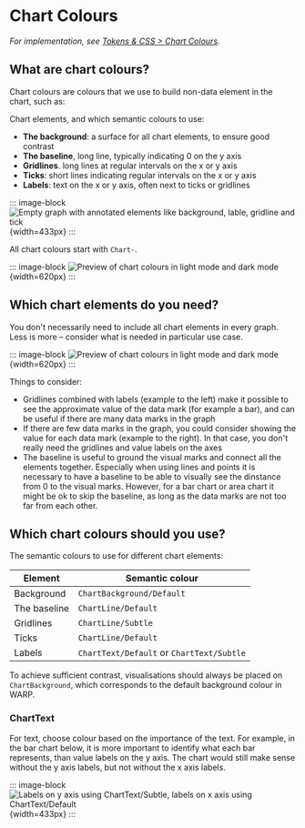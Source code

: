 # Chart Colours

*For implementation, see [Tokens & CSS > Chart Colours](/foundations/data-visualization/tokens/chart/).*

## What are chart colours?
Chart colours are colours that we use to build non-data element in the chart, such as:

Chart elements, and which semantic colours to use:
- **The background**: a surface for all chart elements, to ensure good contrast
- **The baseline**, long line, typically indicating 0 on the y axis
- **Gridlines**. long lines at regular intervals on the x or y axis
- **Ticks**: short lines indicating regular intervals on the x or y axis
- **Labels**: text on the x or y axis, often next to ticks or gridlines 

::: image-block
![Empty graph with annotated elements like background, lable, gridline and tick](/foundations/dataviz/chart-colours.png){width=433px}
:::

All chart colours start with `Chart-`.

::: image-block
![Preview of chart colours in light mode and dark mode](/foundations/dataviz/colourlist-chartcolours.png){width=620px}
:::


## Which chart elements do you need?

You don't necessarily need to include all chart elements in every graph. Less is more – consider what is needed in particular use case.  

::: image-block
![Preview of chart colours in light mode and dark mode](/foundations/dataviz/chart-colours-example.png){width=620px}
:::

Things to consider:
- Gridlines combined with labels (example to the left) make it possible to see the approximate value of the data mark (for example a bar), and can be useful if there are many data marks in the graph 
- If there are few data marks in the graph, you could consider showing the value for each data mark (example to the right). In that case, you don't really need the gridlines and value labels on the axes
- The baseline is useful to ground the visual marks and connect all the elements together. Especially when using lines and points it is necessary to have a baseline to be able to visually see the dinstance from 0 to the visual marks. However, for a bar chart or area chart it might be ok to skip the baseline, as long as the data marks are not too far from each other.


## Which chart colours should you use?

The semantic colours to use for different chart elements:

| Element | Semantic colour | 
| ----- | ------ | 
| Background | `ChartBackground/Default` | 
| The baseline | `ChartLine/Default` | 
| Gridlines | `ChartLine/Subtle` | 
| Ticks | `ChartLine/Default` | 
| Labels | `ChartText/Default` or `ChartText/Subtle` | 

To achieve sufficient contrast, visualisations should always be placed on `ChartBackground`, which corresponds to the default background colour in WARP. 

### ChartText
For text, choose colour based on the importance of the text. For example, in the bar chart below, it is more important to identify what each bar represents, than value labels on the y axis. The chart would still make sense without the y axis labels, but not without the x axis labels.

::: image-block
![Labels on y axis using ChartText/Subtle, labels on x axis using ChartText/Default](/foundations/dataviz/chart-text-usage.png){width=433px}
:::
